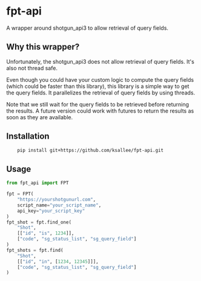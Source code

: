 # fpt-api
A wrapper around shotgun_api3 to allow retrieval of query fields.

## Why this wrapper?

Unfortunately, the shotgun_api3 does not allow retrieval of query fields.
It's also not thread safe.

Even though you could have your custom logic to compute the query fields (which could be faster than this library),
this library is a simple way to get the query fields. It parallelizes the retrieval of query fields by using threads.

Note that we still wait for the query fields to be retrieved before returning the results.
A future version could work with futures to return the results as soon as they are available.

## Installation

```bash
    pip install git+https://github.com/ksallee/fpt-api.git
```

## Usage

```python
from fpt_api import FPT

fpt = FPT(
    "https://yourshotgunurl.com",
    script_name="your_script_name",
    api_key="your_script_key"
)
fpt_shot = fpt.find_one(
    "Shot",
    [["id", "is", 1234]],
    ["code", "sg_status_list", "sg_query_field"]
)
fpt_shots = fpt.find(
    "Shot",
    [["id", "in", [1234, 12345]]],
    ["code", "sg_status_list", "sg_query_field"]
)
```
